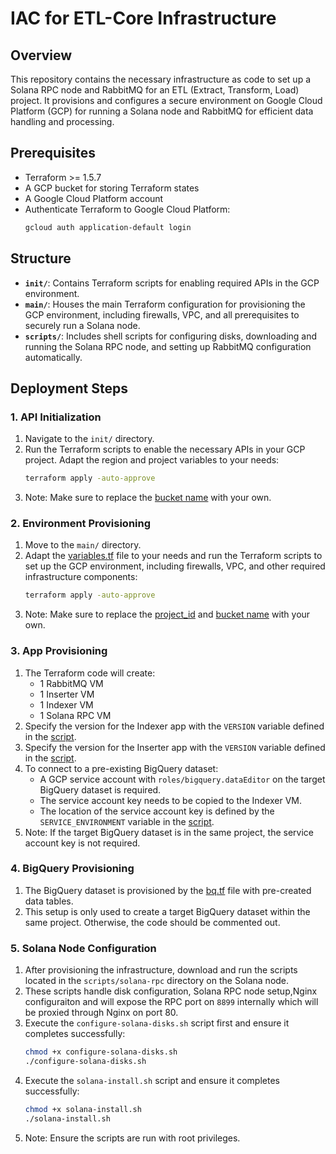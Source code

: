 # IAC for ETL-Core Infrastructure

## Overview
This repository contains the necessary infrastructure as code to set up a Solana RPC node and RabbitMQ for an ETL (Extract, Transform, Load) project. It provisions and configures a secure environment on Google Cloud Platform (GCP) for running a Solana node and RabbitMQ for efficient data handling and processing.

## Prerequisites
- Terraform >= 1.5.7
- A GCP bucket for storing Terraform states
- A Google Cloud Platform account
- Authenticate Terraform to Google Cloud Platform:
    ```bash
    gcloud auth application-default login
    ```

## Structure
- **`init/`**: Contains Terraform scripts for enabling required APIs in the GCP environment.
- **`main/`**: Houses the main Terraform configuration for provisioning the GCP environment, including firewalls, VPC, and all prerequisites to securely run a Solana node.
- **`scripts/`**: Includes shell scripts for configuring disks, downloading and running the Solana RPC node, and setting up RabbitMQ configuration automatically.

## Deployment Steps

### 1. API Initialization
1. Navigate to the `init/` directory.
2. Run the Terraform scripts to enable the necessary APIs in your GCP project. Adapt the region and project variables to your needs:
    ```bash
    terraform apply -auto-approve
    ```
3. Note: Make sure to replace the [bucket name](./init/main.tf) with your own.

### 2. Environment Provisioning
1. Move to the `main/` directory.
2. Adapt the [variables.tf](./main/variables.tf) file to your needs and run the Terraform scripts to set up the GCP environment, including firewalls, VPC, and other required infrastructure components:
    ```bash
    terraform apply -auto-approve
    ```
3. Note: Make sure to replace the [project_id](./main/variables.tf) and [bucket name](./main/provider.tf) with your own.

### 3. App Provisioning
1. The Terraform code will create:
   - 1 RabbitMQ VM
   - 1 Inserter VM
   - 1 Indexer VM
   - 1 Solana RPC VM
2. Specify the version for the Indexer app with the `VERSION` variable defined in the [script](./scripts/indexer/indexer-service.sh#L4).
3. Specify the version for the Inserter app with the `VERSION` variable defined in the [script](./scripts/inserter/inserter-service.sh#L4).
4. To connect to a pre-existing BigQuery dataset:
   - A GCP service account with `roles/bigquery.dataEditor` on the target BigQuery dataset is required.
   - The service account key needs to be copied to the Indexer VM.
   - The location of the service account key is defined by the `SERVICE_ENVIRONMENT` variable in the [script](./scripts/indexer/indexer-service.sh#L4).
5. Note: If the target BigQuery dataset is in the same project, the service account key is not required.

### 4. BigQuery Provisioning
1. The BigQuery dataset is provisioned by the [bq.tf](./main/bq.tf) file with pre-created data tables.
2. This setup is only used to create a target BigQuery dataset within the same project. Otherwise, the code should be commented out.

### 5. Solana Node Configuration
1. After provisioning the infrastructure, download and run the scripts located in the `scripts/solana-rpc` directory on the Solana node.
2. These scripts handle disk configuration, Solana RPC node setup,Nginx configuraiton and will expose the RPC port on `8899` internally which will be proxied through Nginx on port 80.
3. Execute the `configure-solana-disks.sh` script first and ensure it completes successfully:
    ```bash
    chmod +x configure-solana-disks.sh
    ./configure-solana-disks.sh
    ```
4. Execute the `solana-install.sh` script and ensure it completes successfully:
    ```bash
    chmod +x solana-install.sh
    ./solana-install.sh
    ```
5. Note: Ensure the scripts are run with root privileges.
